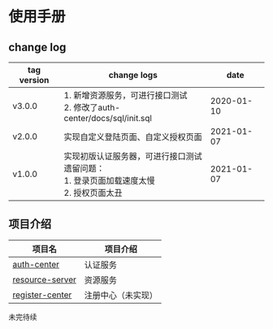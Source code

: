 # 使用手册

## change log

| tag version | change logs | date |
| --- | --- | --- |
| v3.0.0 | 1. 新增资源服务，可进行接口测试<br/>2. 修改了auth-center/docs/sql/init.sql | 2020-01-10 |
| v2.0.0 | 实现自定义登陆页面、自定义授权页面 | 2021-01-07|
| v1.0.0 | 实现初版认证服务器，可进行接口测试<br/>遗留问题：<br/>1. 登录页面加载速度太慢<br/>2. 授权页面太丑 | 2021-01-07 |

## 项目介绍

| 项目名 | 项目介绍 |
| --- | ---|
| [auth-center](auth-center) | 认证服务 |
| [resource-server](resource-server)| 资源服务|
| [register-center](register-center)| 注册中心（未实现）|

未完待续


